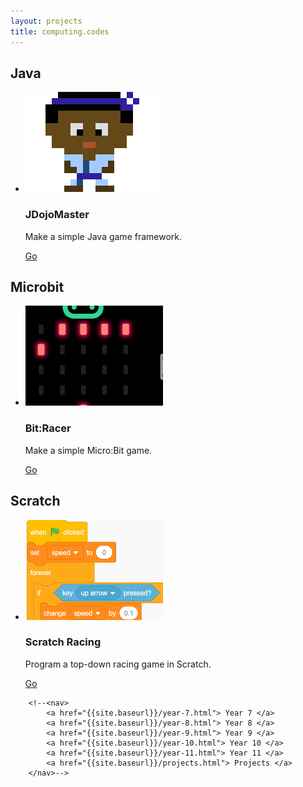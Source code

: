 ```yaml
---
layout: projects
title: computing.codes
---
```


## Java

<ul class="projects">

<li>
	<img src="JDojoMaster/flavour/sprite.png" alt="JDojoMaster">
	<h3>JDojoMaster</h3>
	<p>Make a simple Java game framework.</p>
	<a href="JDojoMaster/">
		Go
	</a>
</li>

</ul>

## Microbit

<ul class="projects">

<li>
	<img src="BitRacer/flavour.png" alt="BitRacer">
	<h3>Bit:Racer</h3>
	<p>Make a simple Micro:Bit game.</p>
	<a href="BitRacer/">
		Go
	</a>
</li>

</ul>


## Scratch

<ul class="projects">

<li>
	<img src="ScratchRacing/flavour.png" alt="Scratch Racing">
	<h3>Scratch Racing</h3>
	<p>Program a top-down racing game in Scratch.</p>
	<a href="ScratchRacing/">
		Go
	</a>
</li>

</ul>

        <!--<nav>
            <a href="{{site.baseurl}}/year-7.html"> Year 7 </a>
            <a href="{{site.baseurl}}/year-8.html"> Year 8 </a>
            <a href="{{site.baseurl}}/year-9.html"> Year 9 </a>
            <a href="{{site.baseurl}}/year-10.html"> Year 10 </a>
			<a href="{{site.baseurl}}/year-11.html"> Year 11 </a>
            <a href="{{site.baseurl}}/projects.html"> Projects </a>
        </nav>-->
